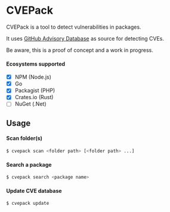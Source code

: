 # CVEPack

CVEPack is a tool to detect vulnerabilities in packages. 

It uses [GitHub Advisory Database](https://github.com/github/advisory-database) as source for detecting CVEs.

Be aware, this is a proof of concept and a work in progress.

#### Ecosystems supported

- [x] NPM (Node.js)
- [x] Go
- [x] Packagist (PHP)
- [x] Crates.io (Rust)
- [ ] NuGet (.Net)

## Usage

#### Scan folder(s)

```bash
$ cvepack scan <folder path> [<folder path> ...]
```

#### Search a package

```bash
$ cvepack search <package name>
```

#### Update CVE database

```bash
$ cvepack update
```